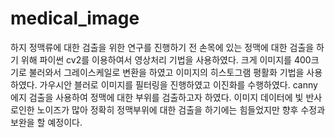 # medical_image
하지 정맥류에 대한 검출을 위한 연구를 진행하기 전 손목에 있는 정맥에 대한 검출을 하기 위해 파이썬 cv2를 이용하여서 영상처리 기법을 사용하였다. 크게 이미지를 400크기로 불러와서 그레이스케일로 변환을 하였고 이미지의 히스토그램 평활화 기법을 사용하였다. 가우시안 블러로 이미지를 필터링을 진행하였고 이진화를 수행하였다. canny에지 검출을 사용하여 정맥에 대한 부위를 검출하고자 하였다. 이미지 데이터에 빛 반사로인한 노이즈가 많아 정확히 정맥부위에 대한 검출을 하기에는 힘들었지만 향후 수정과 보완을 할 예정이다.
